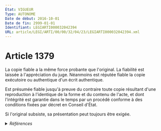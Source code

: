 ```yaml
---
État: VIGUEUR
Type: AUTONOME
Date de début: 2016-10-01
Date de fin: 2999-01-01
Identifiant: LEGIARTI000032042394
URL: article/LEGI/ARTI/00/00/32/04/23/LEGIARTI000032042394.xml
---
```


<h1>Article 1379</h1>

La copie fiable a la même force probante que l'original. La fiabilité est
laissée à l'appréciation du juge. Néanmoins est réputée fiable la copie
exécutoire ou authentique d'un écrit authentique.<br />

Est présumée fiable jusqu'à preuve du contraire toute copie résultant d'une
reproduction à l'identique de la forme et du contenu de l'acte, et dont
l'intégrité est garantie dans le temps par un procédé conforme à des conditions
fixées par décret en Conseil d'État.<br />

Si l'original subsiste, sa présentation peut toujours être exigée.


<details>
  <summary><em>Références</em></summary>

  <h2>Articles faisant référence à l'article</h2>
  
  <ul>
    <li>
      <a href="https://legal.tricoteuses.fr//redirection/LEGIARTI000032006595?vers=git&vers=legifrance">Ordonnance n° 2016-131 du 10 février 2016 portant réforme du droit des contrats, du régime général et de la preuve des obligations - article 4 ENTIEREMENT_MODIF</a> MODIFIE source
    </li>
  </ul>
  
  <h2>Références faites par l'article</h2>
  
  <ul>
    <li>
      2016-02-10 MODIFIE cible <a href="https://legal.tricoteuses.fr//redirection/LEGIARTI000032006595?vers=git&vers=legifrance">Ordonnance n° 2016-131 du 10 février 2016 portant réforme du droit des contrats, du régime général et de la preuve des obligations - article 4 ENTIEREMENT_MODIF</a>
    </li>
    <li>
      2016-12-05 CITATION cible <a href="https://legal.tricoteuses.fr//redirection/LEGITEXT000033546178?vers=git&vers=legifrance">Décret n° 2016-1673 du 5 décembre 2016 relatif à la fiabilité des copies et pris pour l'application de l'article 1379 du code civil VIGUEUR</a>
    </li>
    <li>
      2016-12-05 CITATION cible <a href="https://legal.tricoteuses.fr//redirection/LEGIARTI000033546186?vers=git&vers=legifrance">Décret n° 2016-1673 du 5 décembre 2016 relatif à la fiabilité des copies et pris pour l'application de l'article 1379 du code civil - article 1 AUTONOME VIGUEUR, en vigueur depuis le 2016-12-07</a>
    </li>
    <li>
      2018-03-22 CITATION cible <a href="https://legal.tricoteuses.fr//redirection/LEGITEXT000036771161?vers=git&vers=legifrance">Arrêté du 22 mars 2018 relatif aux modalités d'établissement, de conservation et de transmission sous forme dématérialisée des pièces justificatives et des documents de comptabilité des opérations de l'Etat pris en application des articles 51, 52, 150 et 164 du décret n° 2012-1246 du 7 novembre 2012 relatif à la gestion budgétaire et comptable publique VIGUEUR</a>
    </li>
    <li>
      2019-12-13 CITATION cible <a href="https://legal.tricoteuses.fr//redirection/LEGITEXT000039680081?vers=git&vers=legifrance">Arrêté du 13 décembre 2019 relatif aux modalités d'établissement, de conservation et de transmission sous forme dématérialisée des pièces justificatives et des documents de comptabilité des opérations des établissements et organismes de coopération et de diffusion culturelle dépendant du ministère des affaires étrangères pris en application des articles 51 et 52 du décret n° 2012-1246 du 7 novembre 2012 relatif à la gestion budgétaire et comptable publique VIGUEUR</a>
    </li>
    <li>
      2024-11-19 CITATION cible <a href="https://legal.tricoteuses.fr//redirection/LEGITEXT000050627903?vers=git&vers=legifrance">Arrêté du 19 novembre 2024 portant autorisation d'un traitement automatisé de données à caractère personnel dénommé « Agorha » relatif à la gestion des ressources humaines de la gendarmerie nationale VIGUEUR</a>
    </li>
    <li>
      2999-01-01 CONCORDANCE source <a href="https://legal.tricoteuses.fr//redirection/LEGIARTI000006438102?vers=git&vers=legifrance">Code civil - article 1334 AUTONOME MODIFIE, en vigueur du 2000-03-14 au 2016-10-01</a>
    </li>
    <li>
      2999-01-01 CONCORDANCE source <a href="https://legal.tricoteuses.fr//redirection/LEGIARTI000006438311?vers=git&vers=legifrance">Code civil - article 1348 AUTONOME MODIFIE, en vigueur du 1980-07-13 au 2016-10-01</a>
    </li>
    <li>
      2999-01-01 CITATION cible <a href="https://legal.tricoteuses.fr//redirection/LEGIARTI000037825792?vers=git&vers=legifrance">Code de la santé publique - article L1111-26 AUTONOME VIGUEUR, en vigueur depuis le 2019-06-01</a>
    </li>
    <li>
      CODIFICATION source Loi 1804-02-09
    </li>
  </ul>
</details>
